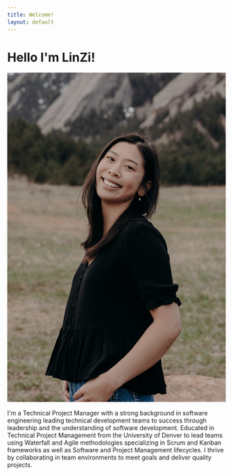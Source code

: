 ```yaml
---
title: Welcome!
layout: default
---
```

<h1> Hello I'm LinZi! </h1>
<p><img src= "Website/cover.JPG"/></p>
I'm a Technical Project Manager with a strong background in software engineering leading technical development teams to success through leadership and the understanding of software development. Educated in Technical Project Management from the University of Denver to lead teams using Waterfall and Agile methodologies specializing in Scrum and Kanban frameworks as well as Software and Project Management lifecycles. I thrive by collaborating in team environments to meet goals and deliver quality projects.
